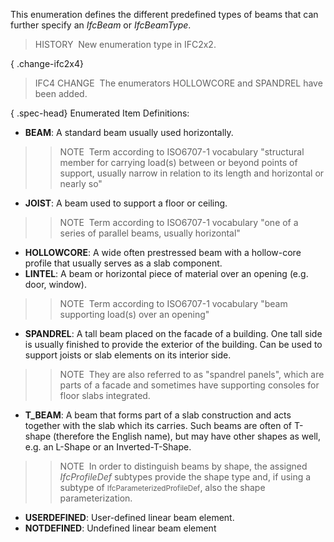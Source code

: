 This enumeration defines the different predefined types of beams that can further specify an _IfcBeam_ or _IfcBeamType_.

> HISTORY&nbsp; New enumeration type in IFC2x2.

{ .change-ifc2x4}
> IFC4 CHANGE&nbsp; The enumerators HOLLOWCORE and SPANDREL have been added.

{ .spec-head}
Enumerated Item Definitions:

* **BEAM**: A standard beam usually used horizontally. 
>> NOTE&nbsp; Term according to ISO6707-1 vocabulary "structural member for carrying load(s) between or beyond points of support, usually narrow in relation to its length and horizontal or nearly so" 
* **JOIST**: A beam used to support a floor or ceiling. 
>> NOTE&nbsp; Term according to ISO6707-1 vocabulary "one of a series of parallel beams, usually horizontal" 
* **HOLLOWCORE**: A wide often prestressed beam with a hollow-core profile that usually serves as a slab component.
* **LINTEL**: A beam or horizontal piece of material over an opening (e.g. door, window). 
>> NOTE&nbsp; Term according to ISO6707-1 vocabulary "beam supporting load(s) over an opening" 
* **SPANDREL**: A tall beam placed on the facade of a building. One tall side is usually finished to provide the exterior of the building. Can be used to support joists or slab elements on its interior side. 
>> NOTE&nbsp; They are also referred to as "spandrel panels", which are parts of a facade and sometimes have supporting consoles for floor slabs integrated. 
* **T_BEAM**: A beam that forms part of a slab construction and acts together with the slab which its carries. Such beams are often of T-shape (therefore the English name), but may have other shapes as well, e.g. an L-Shape or an Inverted-T-Shape. 
>> NOTE&nbsp; In order to distinguish beams by shape, the assigned _IfcProfileDef_ subtypes provide the shape type and, if using a subtype of <small>IfcParameterizedProfileDef</small>, also the shape parameterization. 
* **USERDEFINED**: User-defined linear beam element.
* **NOTDEFINED**: Undefined linear beam element